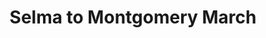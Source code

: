 ---
title: Selma to Montgomery March
year: 1965
category: selma to montgomery march
image: media/images/selma_march.jpeg
description: This was three protest marches, from Selma, Alabama to Montgomery. They were non-violent marches which demonstrated the desire of black Americans to use their right to vote. The march led to the passing of the Voting Rights Act which was a landmark achievement of the civil rights movement. 
songs related:
---